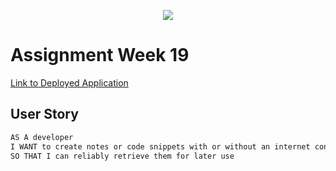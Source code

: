<p align="center">
  <img src="images/logo.png">
</p>

# Assignment Week 19

[Link to Deployed Application]()

## User Story

```md
AS A developer
I WANT to create notes or code snippets with or without an internet connection
SO THAT I can reliably retrieve them for later use
```